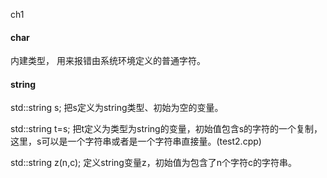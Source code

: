 ch1

#### char
内建类型， 用来报错由系统环境定义的普通字符。

#### string
std::string s; 把s定义为string类型、初始为空的变量。

std::string t=s; 把t定义为类型为string的变量，初始值包含s的字符的一个复制，这里，s可以是一个字符串或者是一个字符串直接量。(test2.cpp)

std::string z(n,c); 定义string变量z，初始值为包含了n个字符c的字符串。

